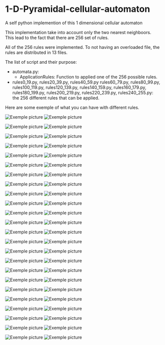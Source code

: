 # 1-D-Pyramidal-cellular-automaton
A self python implemention of this 1 dimensional cellular automaton

This implementation take into account only the two nearest neighboors. This lead to the fact that there are 256 set of rules.

All of the 256 rules were implemented. To not having an overloaded file, the rules are distributed in 13 files.

The list of script and their purpose:
* automata.py:
  * ApplicationRules: Function to applied one of the 256 possible rules.
* rules0_19.py, rules20_39.py, rules40_59.py rules60_79.py, rules80_99.py, rules100_119.py, rules120_139.py, rules140_159.py, rules160_179.py, rules180_199.py, rules200_219.py, rules220_239.py, rules240_255.py: the 256 different rules that can be applied.

Here are some exemple of what you can have with different rules.

![Exemple picture](rule15_sz601_simp.png)
![Exemple picture](rule15_sz601_sum.png)

![Exemple picture](rule41_sz601_simp.png)
![Exemple picture](rule41_sz601_sum.png)

![Exemple picture](rule42_sz601_simp.png)
![Exemple picture](rule42_sz601_sum.png)

![Exemple picture](rule46_sz601_simp.png)
![Exemple picture](rule46_sz601_sum.png)

![Exemple picture](rule52_sz601_simp.png)
![Exemple picture](rule52_sz601_sum.png)

![Exemple picture](rule53_sz601_simp.png)
![Exemple picture](rule53_sz601_sum.png)

![Exemple picture](rule55_sz601_simp.png)
![Exemple picture](rule55_sz601_sum.png)

![Exemple picture](rule101_sz601_simp.png)
![Exemple picture](rule101_sz601_sum.png)

![Exemple picture](rule102_sz601_simp.png)
![Exemple picture](rule102_sz601_sum.png)

![Exemple picture](rule107_sz601_simp.png)
![Exemple picture](rule107_sz601_sum.png)

![Exemple picture](rule108_sz601_simp.png)
![Exemple picture](rule108_sz601_sum.png)

![Exemple picture](rule112_sz601_simp.png)
![Exemple picture](rule112_sz601_sum.png)

![Exemple picture](rule118_sz601_simp.png)
![Exemple picture](rule118_sz601_sum.png)

![Exemple picture](rule121_sz601_simp.png)
![Exemple picture](rule121_sz601_sum.png)

![Exemple picture](rule122_sz601_simp.png)
![Exemple picture](rule122_sz601_sum.png)

![Exemple picture](rule134_sz601_simp.png)
![Exemple picture](rule134_sz601_sum.png)

![Exemple picture](rule138_sz601_simp.png)
![Exemple picture](rule138_sz601_sum.png)

![Exemple picture](rule178_sz601_simp.png)
![Exemple picture](rule178_sz601_sum.png)

![Exemple picture](rule182_sz601_simp.png)
![Exemple picture](rule182_sz601_sum.png)

![Exemple picture](rule198_sz601_simp.png)
![Exemple picture](rule198_sz601_sum.png)

![Exemple picture](rule201_sz601_simp.png)
![Exemple picture](rule201_sz601_sum.png)

![Exemple picture](rule203_sz601_simp.png)
![Exemple picture](rule203_sz601_sum.png)

![Exemple picture](rule204_sz601_simp.png)
![Exemple picture](rule204_sz601_sum.png)

![Exemple picture](rule226_sz601_simp.png)
![Exemple picture](rule226_sz601_sum.png)
